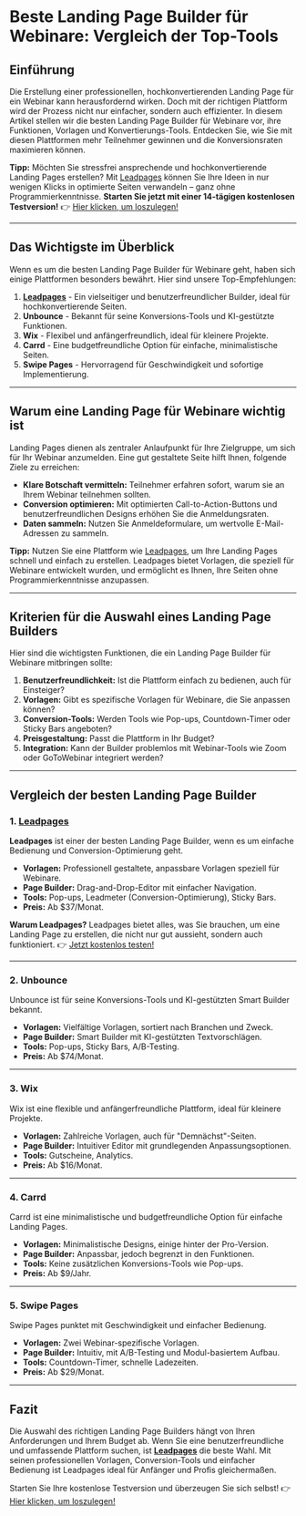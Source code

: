 # Beste Landing Page Builder für Webinare: Vergleich der Top-Tools

## Einführung

Die Erstellung einer professionellen, hochkonvertierenden Landing Page für ein Webinar kann herausfordernd wirken. Doch mit der richtigen Plattform wird der Prozess nicht nur einfacher, sondern auch effizienter. In diesem Artikel stellen wir die besten Landing Page Builder für Webinare vor, ihre Funktionen, Vorlagen und Konvertierungs-Tools. Entdecken Sie, wie Sie mit diesen Plattformen mehr Teilnehmer gewinnen und die Konversionsraten maximieren können.

**Tipp:** Möchten Sie stressfrei ansprechende und hochkonvertierende Landing Pages erstellen? Mit [Leadpages](https://bit.ly/LEadPages) können Sie Ihre Ideen in nur wenigen Klicks in optimierte Seiten verwandeln – ganz ohne Programmierkenntnisse. **Starten Sie jetzt mit einer 14-tägigen kostenlosen Testversion!** 👉 [Hier klicken, um loszulegen!](https://bit.ly/LEadPages)

---

## Das Wichtigste im Überblick

Wenn es um die besten Landing Page Builder für Webinare geht, haben sich einige Plattformen besonders bewährt. Hier sind unsere Top-Empfehlungen:

1. **[Leadpages](https://bit.ly/LEadPages)** - Ein vielseitiger und benutzerfreundlicher Builder, ideal für hochkonvertierende Seiten.
2. **Unbounce** - Bekannt für seine Konversions-Tools und KI-gestützte Funktionen.
3. **Wix** - Flexibel und anfängerfreundlich, ideal für kleinere Projekte.
4. **Carrd** - Eine budgetfreundliche Option für einfache, minimalistische Seiten.
5. **Swipe Pages** - Hervorragend für Geschwindigkeit und sofortige Implementierung.

---

## Warum eine Landing Page für Webinare wichtig ist

Landing Pages dienen als zentraler Anlaufpunkt für Ihre Zielgruppe, um sich für Ihr Webinar anzumelden. Eine gut gestaltete Seite hilft Ihnen, folgende Ziele zu erreichen:

- **Klare Botschaft vermitteln:** Teilnehmer erfahren sofort, warum sie an Ihrem Webinar teilnehmen sollten.
- **Conversion optimieren:** Mit optimierten Call-to-Action-Buttons und benutzerfreundlichen Designs erhöhen Sie die Anmeldungsraten.
- **Daten sammeln:** Nutzen Sie Anmeldeformulare, um wertvolle E-Mail-Adressen zu sammeln.

**Tipp:** Nutzen Sie eine Plattform wie [Leadpages](https://bit.ly/LEadPages), um Ihre Landing Pages schnell und einfach zu erstellen. Leadpages bietet Vorlagen, die speziell für Webinare entwickelt wurden, und ermöglicht es Ihnen, Ihre Seiten ohne Programmierkenntnisse anzupassen.

---

## Kriterien für die Auswahl eines Landing Page Builders

Hier sind die wichtigsten Funktionen, die ein Landing Page Builder für Webinare mitbringen sollte:

1. **Benutzerfreundlichkeit:** Ist die Plattform einfach zu bedienen, auch für Einsteiger?
2. **Vorlagen:** Gibt es spezifische Vorlagen für Webinare, die Sie anpassen können?
3. **Conversion-Tools:** Werden Tools wie Pop-ups, Countdown-Timer oder Sticky Bars angeboten?
4. **Preisgestaltung:** Passt die Plattform in Ihr Budget?
5. **Integration:** Kann der Builder problemlos mit Webinar-Tools wie Zoom oder GoToWebinar integriert werden?

---

## Vergleich der besten Landing Page Builder

### 1. **[Leadpages](https://bit.ly/LEadPages)**

**Leadpages** ist einer der besten Landing Page Builder, wenn es um einfache Bedienung und Conversion-Optimierung geht.

- **Vorlagen:** Professionell gestaltete, anpassbare Vorlagen speziell für Webinare.
- **Page Builder:** Drag-and-Drop-Editor mit einfacher Navigation.
- **Tools:** Pop-ups, Leadmeter (Conversion-Optimierung), Sticky Bars.
- **Preis:** Ab $37/Monat.

**Warum Leadpages?** Leadpages bietet alles, was Sie brauchen, um eine Landing Page zu erstellen, die nicht nur gut aussieht, sondern auch funktioniert. 👉 [Jetzt kostenlos testen!](https://bit.ly/LEadPages)

---

### 2. Unbounce

Unbounce ist für seine Konversions-Tools und KI-gestützten Smart Builder bekannt.

- **Vorlagen:** Vielfältige Vorlagen, sortiert nach Branchen und Zweck.
- **Page Builder:** Smart Builder mit KI-gestützten Textvorschlägen.
- **Tools:** Pop-ups, Sticky Bars, A/B-Testing.
- **Preis:** Ab $74/Monat.

---

### 3. Wix

Wix ist eine flexible und anfängerfreundliche Plattform, ideal für kleinere Projekte.

- **Vorlagen:** Zahlreiche Vorlagen, auch für "Demnächst"-Seiten.
- **Page Builder:** Intuitiver Editor mit grundlegenden Anpassungsoptionen.
- **Tools:** Gutscheine, Analytics.
- **Preis:** Ab $16/Monat.

---

### 4. Carrd

Carrd ist eine minimalistische und budgetfreundliche Option für einfache Landing Pages.

- **Vorlagen:** Minimalistische Designs, einige hinter der Pro-Version.
- **Page Builder:** Anpassbar, jedoch begrenzt in den Funktionen.
- **Tools:** Keine zusätzlichen Konversions-Tools wie Pop-ups.
- **Preis:** Ab $9/Jahr.

---

### 5. Swipe Pages

Swipe Pages punktet mit Geschwindigkeit und einfacher Bedienung.

- **Vorlagen:** Zwei Webinar-spezifische Vorlagen.
- **Page Builder:** Intuitiv, mit A/B-Testing und Modul-basiertem Aufbau.
- **Tools:** Countdown-Timer, schnelle Ladezeiten.
- **Preis:** Ab $29/Monat.

---

## Fazit

Die Auswahl des richtigen Landing Page Builders hängt von Ihren Anforderungen und Ihrem Budget ab. Wenn Sie eine benutzerfreundliche und umfassende Plattform suchen, ist **[Leadpages](https://bit.ly/LEadPages)** die beste Wahl. Mit seinen professionellen Vorlagen, Conversion-Tools und einfacher Bedienung ist Leadpages ideal für Anfänger und Profis gleichermaßen.

Starten Sie Ihre kostenlose Testversion und überzeugen Sie sich selbst! 👉 [Hier klicken, um loszulegen!](https://bit.ly/LEadPages)
